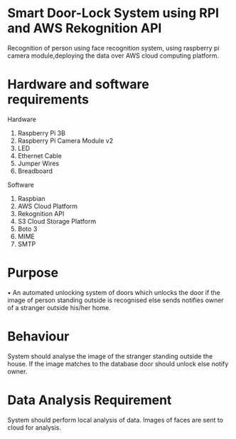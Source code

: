 # Smart Door-Lock System using RPI and AWS Rekognition API

Recognition of person using face recognition system, using raspberry pi camera module,deploying
the data over AWS cloud computing platform.

# Hardware and software requirements

Hardware
1) Raspberry Pi 3B
2) Raspberry Pi Camera Module v2
3) LED
4) Ethernet Cable
5) Jumper Wires
6) Breadboard

Software
1) Raspbian
2) AWS Cloud Platform
3) Rekognition API
4) S3 Cloud Storage Platform
5) Boto 3
6) MIME
7) SMTP

# Purpose
• An automated unlocking system of doors which unlocks the door if the image of person
standing outside is recognised else sends notifies owner of a stranger outside his/her
home.
# Behaviour
System should analyse the image of the stranger standing outside the house. If the image
matches to the database door should unlock else notify owner.
# Data Analysis Requirement
System should perform local analysis of data. Images of faces are sent to cloud for analysis.
